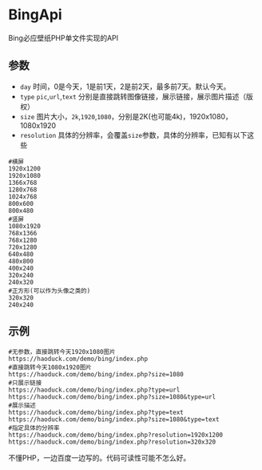 # BingApi
Bing必应壁纸PHP单文件实现的API

## 参数  
- ```day``` 时间，0是今天，1是前1天，2是前2天，最多前7天。默认今天。  
- ```type``` ```pic```,```url```,```text``` 分别是直接跳转图像链接，展示链接，展示图片描述（版权）  
- ```size``` 图片大小，```2k```,```1920```,```1080```，分别是2K(也可能4k)，1920x1080，1080x1920  
- ```resolution``` 具体的分辨率，会覆盖```size```参数，具体的分辨率，已知有以下这些  
```
#横屏
1920x1200
1920x1080
1366x768
1280x768
1024x768
800x600
800x480
#竖屏
1080x1920
768x1366
768x1280
720x1280
640x480
480x800
400x240
320x240
240x320
#正方形(可以作为头像之类的)
320x320
240x240
```

## 示例  
```
#无参数，直接跳转今天1920x1080图片
https://haoduck.com/demo/bing/index.php
#直接跳转今天1080x1920图片
https://haoduck.com/demo/bing/index.php?size=1080
#只展示链接
https://haoduck.com/demo/bing/index.php?type=url
https://haoduck.com/demo/bing/index.php?size=1080&type=url
#展示描述
https://haoduck.com/demo/bing/index.php?type=text
https://haoduck.com/demo/bing/index.php?size=1080&type=text
#指定具体的分辨率
https://haoduck.com/demo/bing/index.php?resolution=1920x1200
https://haoduck.com/demo/bing/index.php?resolution=320x320
```

不懂PHP，一边百度一边写的。代码可读性可能不怎么好。  

